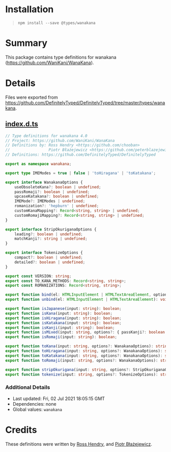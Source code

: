 # Installation
> `npm install --save @types/wanakana`

# Summary
This package contains type definitions for wanakana (https://github.com/WaniKani/WanaKana).

# Details
Files were exported from https://github.com/DefinitelyTyped/DefinitelyTyped/tree/master/types/wanakana.
## [index.d.ts](https://github.com/DefinitelyTyped/DefinitelyTyped/tree/master/types/wanakana/index.d.ts)
````ts
// Type definitions for wanakana 4.0
// Project: https://github.com/WaniKani/WanaKana
// Definitions by: Ross Hendry <https://github.com/chooban>
//                 Piotr Błażejewicz <https://github.com/peterblazejewicz>
// Definitions: https://github.com/DefinitelyTyped/DefinitelyTyped

export as namespace wanakana;

export type IMEModes = true | false | 'toHiragana' | 'toKatakana';

export interface WanakanaOptions {
    useObsoleteKana?: boolean | undefined;
    passRomaji?: boolean | undefined;
    upcaseKatakana?: boolean | undefined;
    IMEMode?: IMEModes | undefined;
    romanization?: 'hepburn' | undefined;
    customKanaMapping?: Record<string, string> | undefined;
    customRomajiMapping?: Record<string, string> | undefined;
}

export interface StripOkuriganaOptions {
    leading?: boolean | undefined;
    matchKanji?: string | undefined;
}

export interface TokenizeOptions {
    compact?: boolean | undefined;
    detailed?: boolean | undefined;
}

export const VERSION: string;
export const TO_KANA_METHODS: Record<string, string>;
export const ROMANIZATIONS: Record<string, string>;

export function bind(el: HTMLInputElement | HTMLTextAreaElement, options?: WanakanaOptions): void;
export function unbind(el: HTMLInputElement | HTMLTextAreaElement): void;

export function isJapanese(input: string): boolean;
export function isKana(input: string): boolean;
export function isHiragana(input: string): boolean;
export function isKatakana(input: string): boolean;
export function isKanji(input: string): boolean;
export function isMixed(input: string, options?: { passKanji?: boolean | undefined }): boolean;
export function isRomaji(input: string): boolean;

export function toKana(input: string, options?: WanakanaOptions): string;
export function toHiragana(input: string, options?: WanakanaOptions): string;
export function toKatakana(input: string, options?: WanakanaOptions): string;
export function toRomaji(input: string, options?: WanakanaOptions): string;

export function stripOkurigana(input: string, options?: StripOkuriganaOptions): string;
export function tokenize(input: string, options?: TokenizeOptions): string[];

````

### Additional Details
 * Last updated: Fri, 02 Jul 2021 18:05:15 GMT
 * Dependencies: none
 * Global values: `wanakana`

# Credits
These definitions were written by [Ross Hendry](https://github.com/chooban), and [Piotr Błażejewicz](https://github.com/peterblazejewicz).
